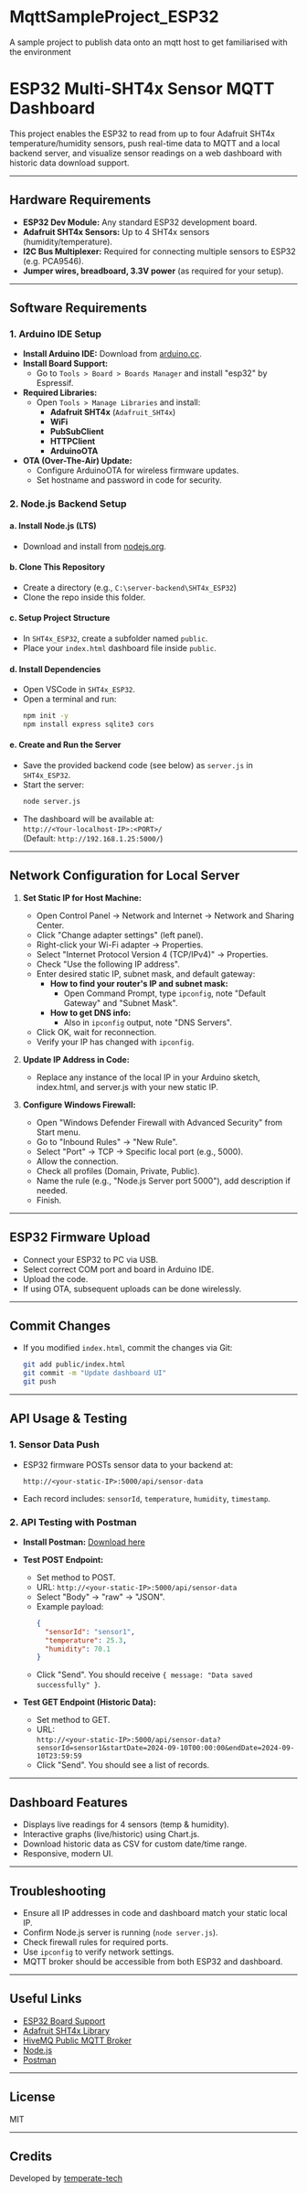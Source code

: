 # MqttSampleProject_ESP32
A sample project to publish data onto an mqtt host to get familiarised with the environment

# ESP32 Multi-SHT4x Sensor MQTT Dashboard

This project enables the ESP32 to read from up to four Adafruit SHT4x temperature/humidity sensors, push real-time data to MQTT and a local backend server, and visualize sensor readings on a web dashboard with historic data download support.

---

## Hardware Requirements

- **ESP32 Dev Module:** Any standard ESP32 development board.
- **Adafruit SHT4x Sensors:** Up to 4 SHT4x sensors (humidity/temperature).
- **I2C Bus Multiplexer:** Required for connecting multiple sensors to ESP32 (e.g. PCA9546).
- **Jumper wires, breadboard, 3.3V power** (as required for your setup).

---

## Software Requirements

### 1. **Arduino IDE Setup**

- **Install Arduino IDE:** Download from [arduino.cc](https://www.arduino.cc/en/software).
- **Install Board Support:**
  - Go to `Tools > Board > Boards Manager` and install "esp32" by Espressif.
- **Required Libraries:**
  - Open `Tools > Manage Libraries` and install:
    - **Adafruit SHT4x** (`Adafruit_SHT4x`)
    - **WiFi**
    - **PubSubClient**
    - **HTTPClient**
    - **ArduinoOTA**
- **OTA (Over-The-Air) Update:**
  - Configure ArduinoOTA for wireless firmware updates.
  - Set hostname and password in code for security.

### 2. **Node.js Backend Setup**

#### a. **Install Node.js (LTS)**
- Download and install from [nodejs.org](https://nodejs.org/).

#### b. **Clone This Repository**
- Create a directory (e.g., `C:\server-backend\SHT4x_ESP32`)
- Clone the repo inside this folder.

#### c. **Setup Project Structure**
- In `SHT4x_ESP32`, create a subfolder named `public`.
- Place your `index.html` dashboard file inside `public`.

#### d. **Install Dependencies**
- Open VSCode in `SHT4x_ESP32`.
- Open a terminal and run:
  ```sh
  npm init -y
  npm install express sqlite3 cors
  ```

#### e. **Create and Run the Server**
- Save the provided backend code (see below) as `server.js` in `SHT4x_ESP32`.
- Start the server:
  ```sh
  node server.js
  ```
- The dashboard will be available at:  
  `http://<Your-localhost-IP>:<PORT>/`  
  (Default: `http://192.168.1.25:5000/`)

---

## Network Configuration for Local Server

1. **Set Static IP for Host Machine:**
   - Open Control Panel → Network and Internet → Network and Sharing Center.
   - Click "Change adapter settings" (left panel).
   - Right-click your Wi-Fi adapter → Properties.
   - Select "Internet Protocol Version 4 (TCP/IPv4)" → Properties.
   - Check "Use the following IP address".
   - Enter desired static IP, subnet mask, and default gateway:
     - **How to find your router's IP and subnet mask:**
       - Open Command Prompt, type `ipconfig`, note "Default Gateway" and "Subnet Mask".
     - **How to get DNS info:**
       - Also in `ipconfig` output, note "DNS Servers".
   - Click OK, wait for reconnection.
   - Verify your IP has changed with `ipconfig`.

2. **Update IP Address in Code:**
   - Replace any instance of the local IP in your Arduino sketch, index.html, and server.js with your new static IP.

3. **Configure Windows Firewall:**
   - Open "Windows Defender Firewall with Advanced Security" from Start menu.
   - Go to "Inbound Rules" → "New Rule".
   - Select "Port" → TCP → Specific local port (e.g., 5000).
   - Allow the connection.
   - Check all profiles (Domain, Private, Public).
   - Name the rule (e.g., "Node.js Server port 5000"), add description if needed.
   - Finish.

---

## ESP32 Firmware Upload

- Connect your ESP32 to PC via USB.
- Select correct COM port and board in Arduino IDE.
- Upload the code.
- If using OTA, subsequent uploads can be done wirelessly.

---

## Commit Changes

- If you modified `index.html`, commit the changes via Git:
  ```sh
  git add public/index.html
  git commit -m "Update dashboard UI"
  git push
  ```

---

## API Usage & Testing

### 1. **Sensor Data Push**

- ESP32 firmware POSTs sensor data to your backend at:
  ```
  http://<your-static-IP>:5000/api/sensor-data
  ```
- Each record includes: `sensorId`, `temperature`, `humidity`, `timestamp`.

### 2. **API Testing with Postman**

- **Install Postman:** [Download here](https://www.postman.com/downloads/)
- **Test POST Endpoint:**
  - Set method to POST.
  - URL: `http://<your-static-IP>:5000/api/sensor-data`
  - Select "Body" → "raw" → "JSON".
  - Example payload:
    ```json
    {
      "sensorId": "sensor1",
      "temperature": 25.3,
      "humidity": 70.1
    }
    ```
  - Click "Send". You should receive `{ message: "Data saved successfully" }`.

- **Test GET Endpoint (Historic Data):**
  - Set method to GET.
  - URL:  
    `http://<your-static-IP>:5000/api/sensor-data?sensorId=sensor1&startDate=2024-09-10T00:00:00&endDate=2024-09-10T23:59:59`
  - Click "Send". You should see a list of records.

---

## Dashboard Features

- Displays live readings for 4 sensors (temp & humidity).
- Interactive graphs (live/historic) using Chart.js.
- Download historic data as CSV for custom date/time range.
- Responsive, modern UI.

---

## Troubleshooting

- Ensure all IP addresses in code and dashboard match your static local IP.
- Confirm Node.js server is running (`node server.js`).
- Check firewall rules for required ports.
- Use `ipconfig` to verify network settings.
- MQTT broker should be accessible from both ESP32 and dashboard.

---

## Useful Links

- [ESP32 Board Support](https://github.com/espressif/arduino-esp32)
- [Adafruit SHT4x Library](https://github.com/adafruit/Adafruit_SHT4x)
- [HiveMQ Public MQTT Broker](https://www.hivemq.com/public-mqtt-broker/)
- [Node.js](https://nodejs.org/)
- [Postman](https://www.postman.com/)

---

## License

MIT

---

## Credits

Developed by [temperate-tech](https://github.com/temperate-tech)


